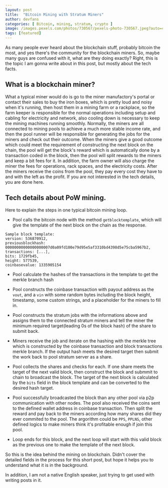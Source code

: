 ```yaml
---
layout: post
title:  "Bitcoin Mining with Stratum Miners"
author: devfans
categories: [ Bitcoin, mining, stratum, crypto ]
image: /images.pexels.com/photos/730567/pexels-photo-730567.jpeg?auto=compress&cs=tinysrgb&dpr=2&h=750&w=1260
tags: [featured]
---
```


As many people ever heard about the blockchain stuff, probably bitcoin the most, and yes there's the community for the blockchain miners. So, maybe many guys are confused with it, what are they doing exactly? Right, this is the topic I am gonna write about in this post, but mostly about the tech facts.

## What is a blockchain miner?
What a typical miner would do is go to the miner manufactory's portal or contact their sales to buy the iron boxes, which is pretty loud and noisy when it's running, then host them in a mining farm or a rackplace, so the farm keeper is responsible for the normal operations including setup and cabling for electricity and network, also cooling down is necessary to keep the mining machines running smoothly. Normally, the miners are all connected to mining pools to achieve a much more stable income rate, and then the pool runner will be responsible for generating the jobs for the miners and check out their outcome. When the miners give a good outcome which could meet the requirement of constructing the next block on the chain, the pool will get the block's reward which is automatically done by a transaction coded in the block, then the pool will split rewards to the miners and keep a  bit fees for it. In addition, the farm owner will also charge the miner the fees for operations, rack spaces, and the electricity costs. After the miners receive the coins from the pool, they pay every cost they have to and with the left as the profit. If you are not interested in the tech details, you are done here.

## Tech details about PoW mining.
Here to explain the steps in one typical bitcoin mining loop.

+ Pool calls the bitcoin node with the method `getblocktemplate`, which will give the template of the next block on the chain as the response.

```
Sample block template:
version: 536870912,
previousblockhash: 00000000000000000007d0a09fd100e79d95e5af3310bd4398d5e75cba5967b2,
transactions: [...],
bits: 1729fb45,
height: 577539,
coinbasevalue: 1335905154

```


+ Pool calculate the hashes of the transactions in the template to get the merkle branch hash

+ Pool constructs the coinbase transaction with payout address as the `vout`, and a `vin` with some random bytes including the block height, timestamp, some custom strings, and a placeholder for the miners to fill in.

+ Pool constructs the stratum jobs with the informations above and assigns them to the connected stratum miners and tell the miner the minimum required target(leading 0s of the block hash) of the share to submit back.

+ Miners receive the job and iterate on the hashing with the merkle tree which is constructed by the coinbase transaction and block transactions merkle branch. If the output hash meets the desired target then submit the work back to pool stratum server as a share.

+ Pool collects the shares and checks for each. If one share meets the target of the next valid block, then construct the block and submmit to chain to broadcast the block. The target of the next block is calculated by the `bits` field in the block template and can be converted to the desired hash target.

+ Pool successfully broadcasted the block than any other pool via p2p communication with other nodes. The pool also received the coins sent to the defined wallet address in coinbase transaction. Then split the reward and pay back to the miners according how many shares did they ever commited to the pool. The argorithm could be `PPS`, `PPLNS`, other defined logics to make miners think it's profitable enough if join this pool. 

+ Loop ends for this block, and the next loop will start with this valid block as the previous one to make the template of the next block.

So this is the idea behind the mining on blockchain. Didn't cover the detailed fields in the process for this short post, but hope it helps you to understand what it is in the background.

In addition, I am not a native English speaker, just trying to get used with writing posts in it.
